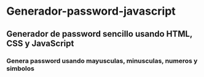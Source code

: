 # Generador-password-javascript

## Generador de password sencillo usando HTML, CSS y JavaScript

### Genera password usando mayusculas, minusculas, numeros y simbolos
